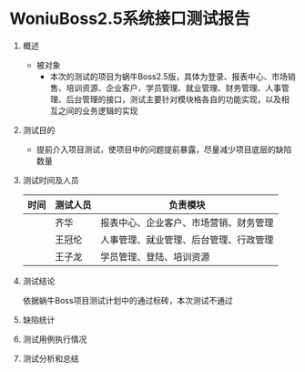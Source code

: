 ﻿# **WoniuBoss2.5系统接口测试报告**

1. 概述

   - 被对象
     - 本次的测试的项目为蜗牛Boss2.5版，具体为登录、报表中心、市场销售、培训资源、企业客户、学员管理、就业管理、财务管理、人事管理、后台管理的接口，测试主要针对模块格各自的功能实现，以及相互之间的业务逻辑的实现

2. 测试目的

   - 提前介入项目测试，使项目中的问题提前暴露，尽量减少项目底层的缺陷数量

3. 测试时间及人员

   | 时间 | 测试人员 | 负责模块                               |
   | ---- | -------- | --------------------------------------|
   |      | 齐华     | 报表中心、企业客户、市场营销、财务管理 |
   |      | 王冠伦   | 人事管理、就业管理、后台管理、行政管理 |
   |      | 王子龙   | 学员管理、登陆、培训资源               |

4. 测试结论

   依据蜗牛Boss项目测试计划中的通过标砖，本次测试不通过

5. 缺陷统计

   

6. 测试用例执行情况

   

7. 测试分析和总结